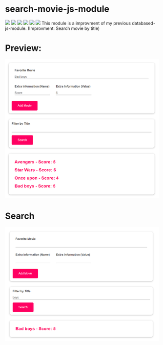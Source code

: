 # search-movie-js-module
![](https://img.shields.io/badge/progress-completed-green)
![](https://img.shields.io/badge/version-1.0-green)
![](https://img.shields.io/badge/language-JavaScript-yellow)
![](https://img.shields.io/badge/version-ES6+-yellow)
![](https://img.shields.io/badge/html-HTML5-red)
![](https://img.shields.io/badge/css-CSS3-blue)
This module is a improvment of my previous databased-js-module. (Improvment:  Search movie by title)

# Preview:

<img src="./demo/image2.png">

# Search

<img src="./demo/image.png">

